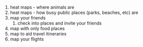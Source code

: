 1. heat maps - where animals are
2. heat maps - how busy public places (parks, beaches, etc) are
3. map your friends
    1. check into places and invite your friends
4. map with only food places
5. map to aid travel itineraries 
6. map your flights